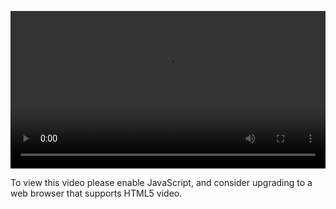 <video controls="" style="width: 100%; display: block;"><source src="http://o86bpj665.bkt.clouddn.com/meteor-react-bird/9-route-nest.mp4" type="video/mp4"><p>To view this video please enable JavaScript, and consider upgrading to a web browser that supports HTML5 video.</p></video>
